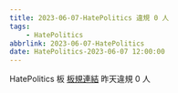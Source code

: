 ```yaml
---
title: 2023-06-07-HatePolitics 違規 0 人
tags:
    - HatePolitics
abbrlink: 2023-06-07-HatePolitics
date: HatePolitics-2023-06-07 12:00:00
---
```

HatePolitics 板 [板規連結](https://www.ptt.cc/bbs/HatePolitics/M.1617115262.A.D60.html)
昨天違規 0 人
